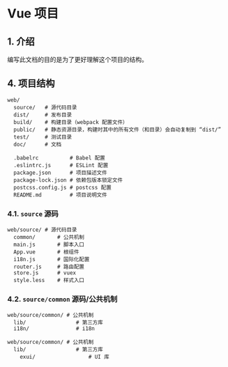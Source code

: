 # Vue 项目

## 1. 介绍

编写此文档的目的是为了更好理解这个项目的结构。


## 4. 项目结构

```text
web/
  source/   # 源代码目录
  dist/     # 发布目录
  build/    # 构建目录（webpack 配置文件）
  public/   # 静态资源目录，构建时其中的所有文件（和目录）会自动复制到 “dist/”
  test/     # 测试目录
  doc/      # 文档
  
  .babelrc          # Babel 配置
  .eslintrc.js      # ESLint 配置
  package.json      # 项目描述文件
  package-lock.json # 依赖包版本锁定文件
  postcss.config.js # postcss 配置
  README.md         # 项目说明文件
```

### 4.1. `source` 源码

```text
web/source/ # 源代码目录
  common/       # 公共机制
  main.js       # 脚本入口
  App.vue       # 根组件
  i18n.js       # 国际化配置
  router.js     # 路由配置
  store.js      # vuex
  style.less    # 样式入口
```

### 4.2. `source/common` 源码/公共机制

```text
web/source/common/ # 公共机制
  lib/                # 第三方库
  i18n/               # i18n
```

```text
web/source/common/ # 公共机制
  lib/                # 第三方库
    exui/                 # UI 库
```
